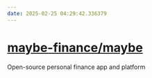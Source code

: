 ```yaml
---
date: 2025-02-25 04:29:42.336379
---
```


# [maybe-finance/maybe](https://github.com/maybe-finance/maybe)

Open-source personal finance app and platform